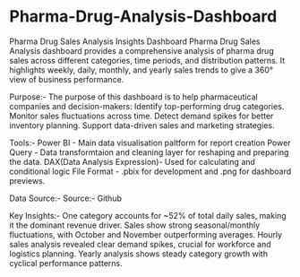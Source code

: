 # Pharma-Drug-Analysis-Dashboard
Pharma Drug Sales Analysis Insights Dashboard
Pharma Drug Sales Analysis dashboard provides a comprehensive analysis of pharma drug sales across different categories, time periods, and distribution patterns. It highlights weekly, daily, monthly, and yearly sales trends to give a 360° view of business performance.

Purpose:-
The purpose of this dashboard is to help pharmaceutical companies and decision-makers:
Identify top-performing drug categories.
Monitor sales fluctuations across time.
Detect demand spikes for better inventory planning.
Support data-driven sales and marketing strategies.

Tools:-
Power BI - Main data visualisation paltform for report creation
Power Query - Data transformtaion and cleaning layer for reshaping and preparing the data.
DAX(Data Analysis Expression)- Used for calculating and conditional logic 
File Format - .pbix for development and .png for dashboard previews.

Data Source:-
Source:- Github

Key Insights:-
One category accounts for ~52% of total daily sales, making it the dominant revenue driver.
Sales show strong seasonal/monthly fluctuations, with October and November outperforming averages.
Hourly sales analysis revealed clear demand spikes, crucial for workforce and logistics planning.
Yearly analysis shows steady category growth with cyclical performance patterns.


